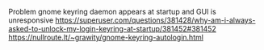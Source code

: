 
Problem gnome keyring daemon appears at startup and GUI  is unresponsive
<https://superuser.com/questions/381428/why-am-i-always-asked-to-unlock-my-login-keyring-at-startup/381452#381452>
<https://nullroute.lt/~grawity/gnome-keyring-autologin.html>
